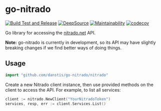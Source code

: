 # go-nitrado

[![Build Test and Release](https://github.com/danstis/go-nitrado/workflows/Build%20Test%20and%20Release/badge.svg)](https://github.com/danstis/go-nitrado/actions?query=workflow%3A%22Build+Test+and+Release%22)
[![DeepSource](https://deepsource.io/gh/danstis/go-nitrado.svg/?label=active+issues)](https://deepsource.io/gh/danstis/go-nitrado/?ref=repository-badge)
[![Maintainability](https://api.codeclimate.com/v1/badges/8a7e6990547ee87d167a/maintainability)](https://codeclimate.com/github/danstis/go-nitrado/maintainability)
[![codecov](https://codecov.io/gh/danstis/go-nitrado/branch/master/graph/badge.svg?token=Q2T27EQ2XM)](https://codecov.io/gh/danstis/go-nitrado)

Go library for accessing the [nitrado.net](https://doc.nitrado.net/) API.

**Note:** go-nitrado is currently in development, so its API may have slightly breaking changes if we find better ways of doing things.

## Usage

```go
import "github.com/danstis/go-nitrado/nitrado"
```

Create a new Nitrado client instance, then use provided methods on the client to
access the API. For example, to list all services:

```go
client := nitrado.NewClient("YourNitradoToken")
services, resp, err := client.Services.List()
```

